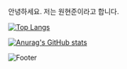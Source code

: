 안녕하세요.
저는 원현준이라고 합니다.




  [![Top Langs](https://github-readme-stats.vercel.app/api/top-langs/?username=HyunJun123456)](https://github.com/HyunJun123456/github-readme-stats)

  [![Anurag's GitHub stats](https://github-readme-stats.vercel.app/api?username=HyunJun123456)](https://github.com/HyunJun123456/github-readme-stats)

  ![Footer](https://capsule-render.vercel.app/api?type=waving&color=auto&height=200&section=footer)